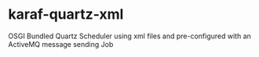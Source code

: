 # karaf-quartz-xml
OSGI Bundled Quartz Scheduler using xml files and pre-configured with an ActiveMQ message sending Job
